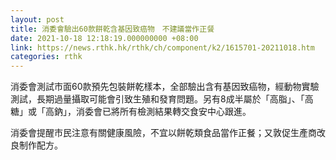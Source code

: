 ```yaml
---
layout: post
title: 消委會驗出60款餅乾含基因致癌物　不建議當作正餐
date: 2021-10-18 12:18:19.000000000 +08:00
link: https://news.rthk.hk/rthk/ch/component/k2/1615701-20211018.htm
categories: rthk
---
```


消委會測試市面60款預先包裝餅乾樣本，全部驗出含有基因致癌物，經動物實驗測試，長期過量攝取可能會引致生殖和發育問題。另有8成半屬於「高脂」、「高糖」或「高鈉」，消委會已將所有檢測結果轉交食安中心跟進。 

消委會提醒市民注意有關健康風險，不宜以餅乾類食品當作正餐；又敦促生產商改良制作配方。
